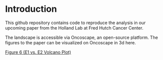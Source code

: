 # Introduction 

This github repository contains code to reproduce the analysis in our upcoming paper from the Holland Lab at Fred Hutch Cancer Center.

The landscape is accessible via Oncoscape, an open-source platform. The figures to the paper can be visualized on Oncoscape in 3d here. 

[Figure 6 (E1 vs. E2 Volcano Plot)](https://oncoscape-apps.vercel.app/presentations/medullo-volcanos)
